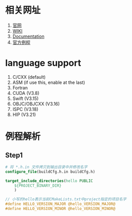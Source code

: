 # 相关网址
1. [官网](https://cmake.org/)
2. [WIKI](https://gitlab.kitware.com/cmake/community/-/wikis/home)
3. [Documentation](https://cmake.org/documentation)
4. [官方例程](https://github.com/Kitware/CMake/tree/master/Help/guide/tutorial)

# language support
1. C/CXX (default)
2. ASM (if use this, enable at the last)
3. Fortran
4. CUDA (V3.8)
5. Swift (V3.15)
6. OBJC/OBJCXX (V3.16)
7. ISPC (V3.18)
8. HIP (V3.21)

# 例程解析
## Step1
```CMake
# 将 *.h.in 文件拷贝到输出目录中并修改名字
configure_file(buildCfg.h.in buildCfg.h)

target_include_directories(hello PUBLIC
    ${PROJECT_BINARY_DIR}
    )
```

```C
// 小写的hello表示当前CMakeLists.txt中project指定的项目名字
#define HELLO_VERSION_MAJOR @hello_VERSION_MAJOR@
#define HELLO_VERSION_MINOR @hello_VERSION_MINOR@
```